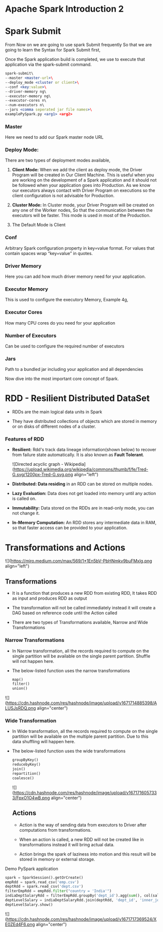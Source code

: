 # Apache Spark Introduction 2

# Spark Submit

From Now on we are going to use spark Submit frequently So that we are going to learn the Syntax for Spark Submit first,

Once the Spark application build is completed, we use to execute that application via the spark-submit command.

```apache
spark-submit\
--master <master-url>\
--deploy_mode <cluster or client>\
--conf <key:value>\
--driver-memory ng\
--executor-memory ng\
--executor-cores n\
--num-executors n\
--jars <comma seperated jar file names>\
examplePySpark.py <arg1> <arg2>
```

### Master

Here we need to add our Spark master node URL

### Deploy Mode:

There are two types of deployment modes available,

1.  **Client Mode:** When we add the client as deploy mode, the Driver Program will be created in Our Client Machine. This is useful when you are working on the development of a Spark application and it should not be followed when your application goes into Production. As we know our executors always contact with Driver Program on executions so the client configuration is not advisable for Production.
    
2.  **Cluster Mode:** In Cluster mode, your Driver Program will be created on any one of the Worker nodes, So that the communication between the executors will be faster. This mode is used in most of the Production.
    
3.  The Default Mode is Client
    

### Conf

Arbitrary Spark configuration property in key=value format. For values that contain spaces wrap “key=value” in quotes.

### Driver Memory

Here you can add how much driver memory need for your application.

### Executor Memory

This is used to configure the executory Memory, Example 4g,

### Executor Cores

How many CPU cores do you need for your application

### Number of Executors

Can be used to configure the required number of executors

### Jars

Path to a bundled jar including your application and all dependencies

Now dive into the most important core concept of Spark.

# RDD - Resilient Distributed DataSet

*   RDDs are the main logical data units in Spark
    
*   They have distributed collections of objects which are stored in memory or on disks of different nodes of a cluster.
    

### Features of RDD

*   **Resilient:** Rdd's track data lineage information(shown below) to recover from failure state automatically. It is also known as **Fault Tolerant**.
    
    ![Directed acyclic graph - Wikipedia](https://upload.wikimedia.org/wikipedia/commons/thumb/f/fe/Tred-G.svg/1200px-Tred-G.svg.png align="left")
    
*   **Distributed: Data residing** in an RDD can be stored on multiple nodes.
    
*   **Lazy Evaluation:** Data does not get loaded into memory until any action is called on.
    
*   **Immutability:** Data stored on the RDDs are in read-only mode, you can not change it.
    
*   **In-Memory Computation:** An RDD stores any intermediate data in RAM, so that faster access can be provided to your application.
    

# Transformations and Actions

![](https://miro.medium.com/max/569/1*1En5bV-PbHNmkv9buFMxlg.png align="left")

## Transformations

*   It is a function that produces a new RDD from existing RDD, It takes RDD as input and produces RDD as output
    
*   The transformation will not be called immediately instead it will create a DAG based on reference code until the Action called
    
*   There are two types of Transformations available, Narrow and Wide Transformations
    

### Narrow Transformations

*   In Narrow transformation, all the records required to compute on the single partition will be available on the single parent partition. Shuffle will not happen here.
    
*   The below-listed function uses the narrow transformations
    
    ```apache
    map()
    filter()
    union()
    ```
    

![](https://cdn.hashnode.com/res/hashnode/image/upload/v1671714885398/ALUSJsRDQ.png align="center")

### Wide Transformation

*   In Wide transformation, all the records required to compute on the single partition will be available on the multiple parent partition. Due to this data shuffling will happen here.
    
*   The below-listed function uses the wide transformations
    
    ```apache
    groupByKey()
    reducebyKey()
    join()
    repartition()
    coalesce()
    ```
    
    ![](https://cdn.hashnode.com/res/hashnode/image/upload/v1671716057333/FpxO1O4wB.png align="center")
    
    ## Actions
    
    *   Action is the way of sending data from executors to Driver after computations from transformations.
        
    *   When an action is called, a new RDD will not be created like in transformations instead it will bring actual data.
        
    *   Action brings the spark of laziness into motion and this result will be stored in memory or external storage.
        

Demo PySpark application

```python
spark = SparkSession().getOrCreate()
empRdd = spark.read_csv('emp.csv')
deptRdd = spark.read_csv('dept.csv')
filterEmpRdd = empRdd.filter("country = 'India'")
indiaDeptSalaryRdd = filterEmpRdd.groupBy('dept_id').agg(sum(), col(salary))
deptLevelSalary = indiaDeptSalaryRdd.join(deptRdd, 'dept_id', 'inner_join')
deptLevelSalary.show()
```

![](https://cdn.hashnode.com/res/hashnode/image/upload/v1671717369524/XE0ZEd4F6.png align="center")